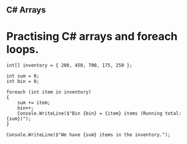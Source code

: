 ## C# Arrays

# Practising C# arrays and foreach loops.

```
int[] inventory = { 200, 450, 700, 175, 250 };

int sum = 0;
int bin = 0;

foreach (int item in inventory)
{
    sum += item;
    bin++;
    Console.WriteLine($"Bin {bin} = {item} items (Running total: {sum})");
}

Console.WriteLine($"We have {sum} items in the inventory.");

```
